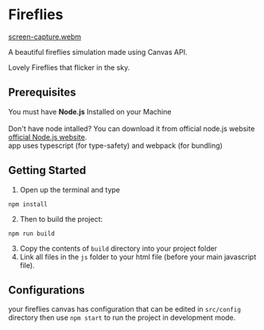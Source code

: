 # Fireflies

[screen-capture.webm](https://github.com/pouyamer/fire-flies/assets/20505286/18ace8f6-7938-4824-81b1-a5faea98438e)

A beautiful fireflies simulation made using Canvas API.

Lovely Fireflies that flicker in the sky.

## Prerequisites
You must have **Node.js** Installed on your Machine
<br>
<br>
Don't have node intalled? You can download it from official node.js website [official Node.js website](https://pages.github.com/).
<br> app uses typescript (for type-safety) and webpack (for bundling)


## Getting Started
1. Open up the terminal and type 
```
npm install
```
2. Then to build the project:
```
npm run build
```
3. Copy the contents of `build` directory into your project folder
4. Link all files in the `js` folder to your html file (before your main javascript file).

## Configurations
your fireflies canvas has configuration that can be edited in `src/config` directory
then use `npm start` to run the project in development mode.
